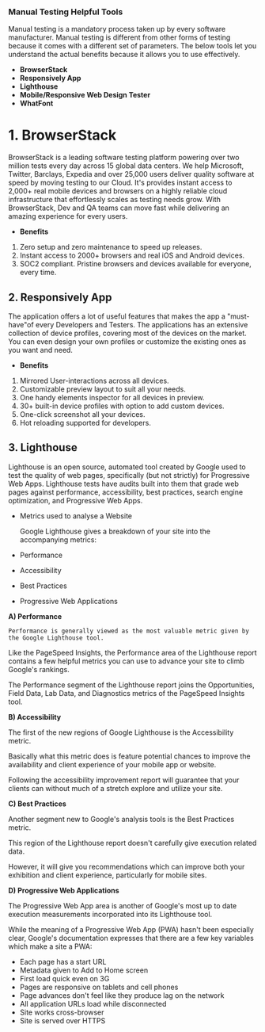 ### Manual Testing Helpful Tools

Manual testing is a mandatory process taken up by every software manufacturer. Manual testing is different from other forms of testing because it comes with a different set of parameters. The below tools let you understand the actual benefits because it allows you to use effectively.

- **BrowserStack**
- **Responsively App**
- **Lighthouse**
- **Mobile/Responsive Web Design Tester**
- **WhatFont**

# 1. BrowserStack 

BrowserStack is a leading software testing platform powering over two million tests every day across 15 global data centers. We help Microsoft, Twitter, Barclays, Expedia and over 25,000 users deliver quality software at speed by moving testing to our Cloud. It's provides instant access to 2,000+ real mobile devices and browsers on a highly reliable cloud infrastructure that effortlessly scales as testing needs grow. With BrowserStack, Dev and QA teams can move fast while delivering an amazing experience for every users.

- **Benefits**
 1. Zero setup and zero maintenance to speed up releases.
 2. Instant access to 2000+ browsers and real iOS and Android devices.
 3. SOC2 compliant. Pristine browsers and devices available for everyone, every time.
 
 
 ##  2. Responsively App

The application offers a lot of useful features that makes the app a "must-have"of every Developers and Testers.
The applications has an extensive collection of device profiles, covering most of the devices on the market. You can even design your own profiles or customize the existing ones as you want and need.

- **Benefits**
1. Mirrored User-interactions across all devices.
2. Customizable preview layout to suit all your needs.
3. One handy elements inspector for all devices in preview.
4. 30+ built-in device profiles with option to add custom devices.
5. One-click screenshot all your devices.
6. Hot reloading supported for developers.


## 3. Lighthouse

Lighthouse is an open source, automated tool created by Google used to test the quality of web pages, specifically (but not strictly) for Progressive Web Apps. Lighthouse tests have audits built into them that grade web pages against performance, accessibility, best practices, search engine optimization, and Progressive Web Apps.

- Metrics used to analyse a Website

  Google Lighthouse gives a breakdown of your site into the accompanying metrics:

 - Performance
 - Accessibility
 - Best Practices
 - Progressive Web Applications

  **A) Performance**

    Performance is generally viewed as the most valuable metric given by the Google Lighthouse tool.

 Like the PageSpeed Insights, the Performance area of the Lighthouse report contains a few helpful metrics you can use to advance your site to climb Google's rankings.

 The Performance segment of the Lighthouse report joins the Opportunities, Field Data, Lab Data, and Diagnostics metrics of the PageSpeed Insights tool.

 **B) Accessibility**

 The first of the new regions of Google Lighthouse is the Accessibility metric.

 Basically what this metric does is feature potential chances to improve the availability and client experience of your mobile app or website.

 Following the accessibility improvement report will guarantee that your clients can without much of a stretch explore and utilize your site.

 **C) Best Practices**

 Another segment new to Google's analysis tools is the Best Practices metric.

 This region of the Lighthouse report doesn't carefully give execution related data.

 However, it will give you recommendations which can improve both your exhibition and client experience, particularly for mobile sites.

   **D) Progressive Web Applications**

  The Progressive Web App area is another of Google's most up to date execution measurements incorporated into its Lighthouse tool.

 While the meaning of a Progressive Web App (PWA) hasn't been especially clear, Google's documentation expresses that there are a few key variables which make a site a PWA:

 - Each page has a start URL
 - Metadata given to Add to Home screen
 - First load quick even on 3G
 - Pages are responsive on tablets and cell phones
 - Page advances don't feel like they produce lag on the network
 - All application URLs load while disconnected
 - Site works cross-browser
 - Site is served over HTTPS


